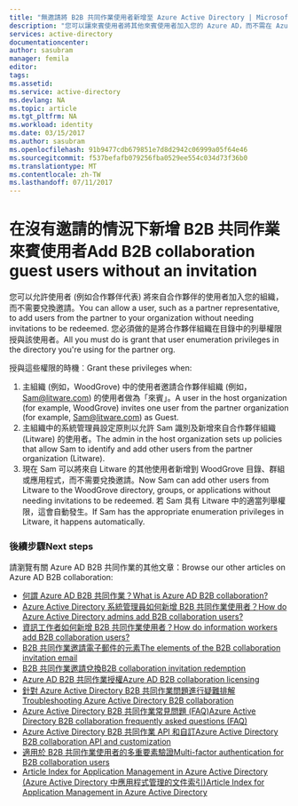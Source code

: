 ```yaml
---
title: "無邀請將 B2B 共同作業使用者新增至 Azure Active Directory | Microsoft Docs"
description: "您可以讓來賓使用者將其他來賓使用者加入您的 Azure AD，而不需在 Azure Active Directory B2B 共同作業中兌換邀請。"
services: active-directory
documentationcenter: 
author: sasubram
manager: femila
editor: 
tags: 
ms.assetid: 
ms.service: active-directory
ms.devlang: NA
ms.topic: article
ms.tgt_pltfrm: NA
ms.workload: identity
ms.date: 03/15/2017
ms.author: sasubram
ms.openlocfilehash: 91b9477cdb679851e7d8d2942c06999a05f64e46
ms.sourcegitcommit: f537befafb079256fba0529ee554c034d73f36b0
ms.translationtype: MT
ms.contentlocale: zh-TW
ms.lasthandoff: 07/11/2017
---
```

# <a name="add-b2b-collaboration-guest-users-without-an-invitation"></a><span data-ttu-id="2ce55-103">在沒有邀請的情況下新增 B2B 共同作業來賓使用者</span><span class="sxs-lookup"><span data-stu-id="2ce55-103">Add B2B collaboration guest users without an invitation</span></span>

<span data-ttu-id="2ce55-104">您可以允許使用者 (例如合作夥伴代表) 將來自合作夥伴的使用者加入您的組織，而不需要兌換邀請。</span><span class="sxs-lookup"><span data-stu-id="2ce55-104">You can allow a user, such as a partner representative, to add users from the partner to your organization without needing invitations to be redeemed.</span></span> <span data-ttu-id="2ce55-105">您必須做的是將合作夥伴組織在目錄中的列舉權限授與該使用者。</span><span class="sxs-lookup"><span data-stu-id="2ce55-105">All you must do is grant that user enumeration privileges in the directory you're using for the partner org.</span></span> 

<span data-ttu-id="2ce55-106">授與這些權限的時機︰</span><span class="sxs-lookup"><span data-stu-id="2ce55-106">Grant these privileges when:</span></span>

1. <span data-ttu-id="2ce55-107">主組織 (例如，WoodGrove) 中的使用者邀請合作夥伴組織 (例如，Sam@litware.com) 的使用者做為「來賓」。</span><span class="sxs-lookup"><span data-stu-id="2ce55-107">A user in the host organization (for example, WoodGrove) invites one user from the partner organization (for example, Sam@litware.com) as Guest.</span></span>
2. <span data-ttu-id="2ce55-108">主組織中的系統管理員設定原則以允許 Sam 識別及新增來自合作夥伴組織 (Litware) 的使用者。</span><span class="sxs-lookup"><span data-stu-id="2ce55-108">The admin in the host organization sets up policies that allow Sam to identify and add other users from the partner organization (Litware).</span></span>
3. <span data-ttu-id="2ce55-109">現在 Sam 可以將來自 Litware 的其他使用者新增到 WoodGrove 目錄、群組或應用程式，而不需要兌換邀請。</span><span class="sxs-lookup"><span data-stu-id="2ce55-109">Now Sam can add other users from Litware to the WoodGrove directory, groups, or applications without needing invitations to be redeemed.</span></span> <span data-ttu-id="2ce55-110">若 Sam 具有 Litware 中的適當列舉權限，這會自動發生。</span><span class="sxs-lookup"><span data-stu-id="2ce55-110">If Sam has the appropriate enumeration privileges in Litware, it happens automatically.</span></span>

### <a name="next-steps"></a><span data-ttu-id="2ce55-111">後續步驟</span><span class="sxs-lookup"><span data-stu-id="2ce55-111">Next steps</span></span>

<span data-ttu-id="2ce55-112">請瀏覽有關 Azure AD B2B 共同作業的其他文章：</span><span class="sxs-lookup"><span data-stu-id="2ce55-112">Browse our other articles on Azure AD B2B collaboration:</span></span>

* [<span data-ttu-id="2ce55-113">何謂 Azure AD B2B 共同作業？</span><span class="sxs-lookup"><span data-stu-id="2ce55-113">What is Azure AD B2B collaboration?</span></span>](active-directory-b2b-what-is-azure-ad-b2b.md)
* [<span data-ttu-id="2ce55-114">Azure Active Directory 系統管理員如何新增 B2B 共同作業使用者？</span><span class="sxs-lookup"><span data-stu-id="2ce55-114">How do Azure Active Directory admins add B2B collaboration users?</span></span>](active-directory-b2b-admin-add-users.md)
* [<span data-ttu-id="2ce55-115">資訊工作者如何新增 B2B 共同作業使用者？</span><span class="sxs-lookup"><span data-stu-id="2ce55-115">How do information workers add B2B collaboration users?</span></span>](active-directory-b2b-iw-add-users.md)
* [<span data-ttu-id="2ce55-116">B2B 共同作業邀請電子郵件的元素</span><span class="sxs-lookup"><span data-stu-id="2ce55-116">The elements of the B2B collaboration invitation email</span></span>](active-directory-b2b-invitation-email.md)
* [<span data-ttu-id="2ce55-117">B2B 共同作業邀請兌換</span><span class="sxs-lookup"><span data-stu-id="2ce55-117">B2B collaboration invitation redemption</span></span>](active-directory-b2b-redemption-experience.md)
* [<span data-ttu-id="2ce55-118">Azure AD B2B 共同作業授權</span><span class="sxs-lookup"><span data-stu-id="2ce55-118">Azure AD B2B collaboration licensing</span></span>](active-directory-b2b-licensing.md)
* [<span data-ttu-id="2ce55-119">針對 Azure Active Directory B2B 共同作業問題進行疑難排解</span><span class="sxs-lookup"><span data-stu-id="2ce55-119">Troubleshooting Azure Active Directory B2B collaboration</span></span>](active-directory-b2b-troubleshooting.md)
* [<span data-ttu-id="2ce55-120">Azure Active Directory B2B 共同作業常見問題 (FAQ)</span><span class="sxs-lookup"><span data-stu-id="2ce55-120">Azure Active Directory B2B collaboration frequently asked questions (FAQ)</span></span>](active-directory-b2b-faq.md)
* [<span data-ttu-id="2ce55-121">Azure Active Directory B2B 共同作業 API 和自訂</span><span class="sxs-lookup"><span data-stu-id="2ce55-121">Azure Active Directory B2B collaboration API and customization</span></span>](active-directory-b2b-api.md)
* [<span data-ttu-id="2ce55-122">適用於 B2B 共同作業使用者的多重要素驗證</span><span class="sxs-lookup"><span data-stu-id="2ce55-122">Multi-factor authentication for B2B collaboration users</span></span>](active-directory-b2b-mfa-instructions.md)
* [<span data-ttu-id="2ce55-123">Article Index for Application Management in Azure Active Directory (Azure Active Directory 中應用程式管理的文件索引)</span><span class="sxs-lookup"><span data-stu-id="2ce55-123">Article Index for Application Management in Azure Active Directory</span></span>](active-directory-apps-index.md)